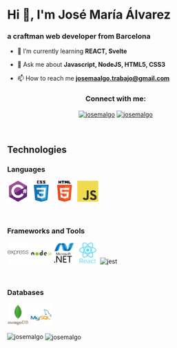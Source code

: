 # Hi 👋, I'm José María Álvarez
### a craftman web developer from Barcelona

- 🌱 I’m currently learning **REACT, Svelte**

- 💬 Ask me about **Javascript, NodeJS, HTML5, CSS3**

- 📫 How to reach me **josemaalgo.trabajo@gmail.com**

<h3 align="center">Connect with me:</h3>
<p align="center">
<a href="https://twitter.com/josemalgo" target="blank"><img align="center" src="https://raw.githubusercontent.com/rahuldkjain/github-profile-readme-generator/master/src/images/icons/Social/twitter.svg" alt="josemalgo" width="50px" /></a>
<a href="https://linkedin.com/in/josemalgo" target="blank"><img align="center" src="https://raw.githubusercontent.com/rahuldkjain/github-profile-readme-generator/master/src/images/icons/Social/linked-in-alt.svg" alt="josemalgo" width="70px" /></a>
</p>

<br>

## Technologies
### Languages
<img src="https://raw.githubusercontent.com/devicons/devicon/master/icons/csharp/csharp-original.svg" alt="csharp" width="50px"/>     <img src="https://raw.githubusercontent.com/devicons/devicon/master/icons/css3/css3-original-wordmark.svg" alt="css3" width="50px"/>     <img src="https://raw.githubusercontent.com/devicons/devicon/master/icons/html5/html5-original-wordmark.svg" alt="html5" width="50px"/>     <img src="https://raw.githubusercontent.com/devicons/devicon/master/icons/javascript/javascript-original.svg" alt="javascript" width="50px"/>

<br> 

### Frameworks and Tools 
<img src="https://raw.githubusercontent.com/devicons/devicon/master/icons/express/express-original-wordmark.svg" alt="express" width="50px"/>      <img src="https://raw.githubusercontent.com/devicons/devicon/master/icons/nodejs/nodejs-original-wordmark.svg" alt="nodejs" width="50px"/>     <img src="https://raw.githubusercontent.com/devicons/devicon/master/icons/dot-net/dot-net-original-wordmark.svg" alt="dotnet" width="50px"/>     <img src="https://raw.githubusercontent.com/devicons/devicon/master/icons/react/react-original-wordmark.svg" alt="react" width="50px"/>     <img src="https://www.vectorlogo.zone/logos/jestjsio/jestjsio-icon.svg" alt="jest" width="50px"/>

<br>

### Databases  
<img src="https://raw.githubusercontent.com/devicons/devicon/master/icons/mongodb/mongodb-original-wordmark.svg" alt="mongodb" width="50px"/>     <img src="https://raw.githubusercontent.com/devicons/devicon/master/icons/mysql/mysql-original-wordmark.svg" alt="mysql" width="50px"/>


<p><img align="left" src="https://github-readme-stats.vercel.app/api/top-langs?username=josemalgo&show_icons=true&locale=en&layout=compact" alt="josemalgo" /></p>

<p>&nbsp;<img align="center" src="https://github-readme-stats.vercel.app/api?username=josemalgo&show_icons=true&locale=en" alt="josemalgo" /></p>
